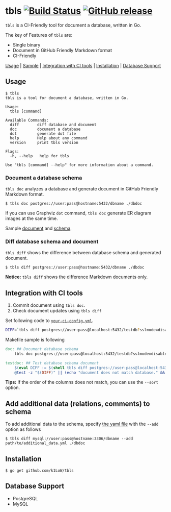 # tbls [![Build Status](https://travis-ci.org/k1LoW/tbls.svg?branch=master)](https://travis-ci.org/k1LoW/tbls) [![GitHub release](https://img.shields.io/github/release/k1LoW/tbls.svg)](https://github.com/k1LoW/tbls/releases)

`tbls` is a CI-Friendly tool for document a database, written in Go.

The key of Features of `tbls` are:

- Single binary
- Document in GitHub Friendly Markdown format
- CI-Friendly

[Usage](#usage) | [Sample](sample/postgres/) | [Integration with CI tools](#integration-with-ci-tools) | [Installation](#installation) | [Database Support](#database-support)

## Usage

```console
$ tbls
tbls is a tool for document a database, written in Go.

Usage:
  tbls [command]

Available Commands:
  diff        diff database and document
  doc         document a database
  dot         generate dot file
  help        Help about any command
  version     print tbls version

Flags:
  -h, --help   help for tbls

Use "tbls [command] --help" for more information about a command.
```

### Document a database schema

`tbls doc` analyzes a database and generate document in GitHub Friendly Markdown format.

```console
$ tbls doc postgres://user:pass@hostname:5432/dbname ./dbdoc
```

If you can use Graphviz `dot` command, `tbls doc` generate ER diagram images at the same time.

Sample [document](sample/postgres/) and [schema](test/pg.sql).

### Diff database schema and document

`tbls diff` shows the difference between database schema and generated document.

```console
$ tbls diff postgres://user:pass@hostname:5432/dbname ./dbdoc
```

**Notice:** `tbls diff` shows the difference Markdown documents only.

## Integration with CI tools

1. Commit document using `tbls doc`.
2. Check document updates using `tbls diff`

Set following code to [`your-ci-config.yml`](https://github.com/k1LoW/tbls/blob/ffad9d7463bb22baa236c7b673fd679f1850f37d/.travis.yml#L19).

```sh
DIFF=`tbls diff postgres://user:pass@localhost:5432/testdb?sslmode=disable ./dbdoc` && if [ ! -z "$DIFF" ]; then echo "document does not match database." >&2 ; echo tbls diff postgres://user:pass@localhost:5432/testdb?sslmode=disable ./dbdoc; exit 1; fi
```

Makefile sample is following

``` makefile
doc: ## Document database schema
	tbls doc postgres://user:pass@localhost:5432/testdb?sslmode=disable ./dbdoc

testdoc: ## Test database schema document
	$(eval DIFF := $(shell tbls diff postgres://user:pass@localhost:5432/testdb?sslmode=disable ./dbdoc))
	@test -z "$(DIFF)" || (echo "document does not match database." && postgres://user:pass@localhost:5432/testdb?sslmode=disable ./dbdoc && exit 1)
```

**Tips:** If the order of the columns does not match, you can use the `--sort` option.

## Add additional data (relations, comments) to schema

To add additional data to the schema, specify [the yaml file](test/additional_data.yml) with the `--add` option as follows

``` console
$ tbls diff mysql://user:pass@hostname:3306/dbname --add path/to/additional_data.yml ./dbdoc
```

## Installation

```console
$ go get github.com/k1LoW/tbls
```

## Database Support

- PostgreSQL
- MySQL

